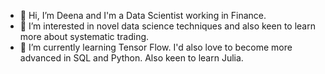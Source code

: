 - 👋 Hi, I’m Deena and I'm a Data Scientist working in Finance. 
- 👀 I’m interested in novel data science techniques and also keen to learn more about systematic trading. 
- 🌱 I’m currently learning Tensor Flow. I'd also love to become more advanced in SQL and Python. Also keen to learn Julia. 




